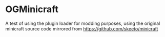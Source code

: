 # OGMinicraft

A test of using the plugin loader for modding purposes, using the original minicraft source code mirrored from https://github.com/skeeto/minicraft
